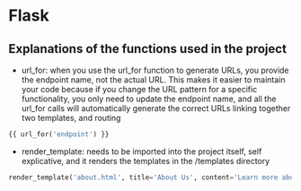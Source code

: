# Flask


## Explanations of the functions used in the project

- url_for: when you use the url_for function to generate URLs, you provide the endpoint name, not the actual URL. This makes it easier to maintain your code because if you change the URL pattern for a specific functionality, you only need to update the endpoint name, and all the url_for calls will automatically generate the correct URLs linking together two templates, and routing
```python
{{ url_for('endpoint') }}
```

- render_template: needs to be imported into the project itself, self explicative, and it renders the templates in the /templates directory
```python
render_template('about.html', title='About Us', content='Learn more about LindyQuant!')
```
